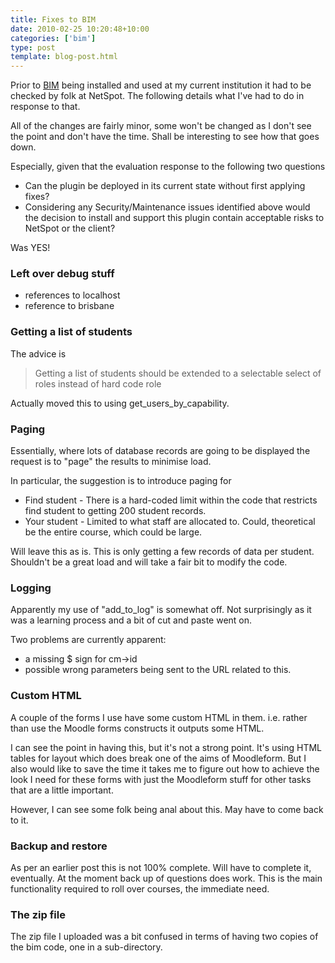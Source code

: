 ```yaml
---
title: Fixes to BIM
date: 2010-02-25 10:20:48+10:00
categories: ['bim']
type: post
template: blog-post.html
---
```

Prior to [BIM](/blog2/research/bam-blog-aggregation-management/) being installed and used at my current institution it had to be checked by folk at NetSpot. The following details what I've had to do in response to that.

All of the changes are fairly minor, some won't be changed as I don't see the point and don't have the time. Shall be interesting to see how that goes down.

Especially, given that the evaluation response to the following two questions

- Can the plugin be deployed in its current state without first applying fixes?
- Considering any Security/Maintenance issues identified above would the decision to install and support this plugin contain acceptable risks to NetSpot or the client?

Was YES!

### Left over debug stuff

- references to localhost
- reference to brisbane

### Getting a list of students

The advice is

> Getting a list of students should be extended to a selectable select of roles instead of hard code role

Actually moved this to using get\_users\_by\_capability.

### Paging

Essentially, where lots of database records are going to be displayed the request is to "page" the results to minimise load.

In particular, the suggestion is to introduce paging for

- Find student - There is a hard-coded limit within the code that restricts find student to getting 200 student records.
- Your student - Limited to what staff are allocated to. Could, theoretical be the entire course, which could be large.

Will leave this as is. This is only getting a few records of data per student. Shouldn't be a great load and will take a fair bit to modify the code.

### Logging

Apparently my use of "add\_to\_log" is somewhat off. Not surprisingly as it was a learning process and a bit of cut and paste went on.

Two problems are currently apparent:

- a missing $ sign for cm->id
- possible wrong parameters being sent to the URL related to this.

### Custom HTML

A couple of the forms I use have some custom HTML in them. i.e. rather than use the Moodle forms constructs it outputs some HTML.

I can see the point in having this, but it's not a strong point. It's using HTML tables for layout which does break one of the aims of Moodleform. But I also would like to save the time it takes me to figure out how to achieve the look I need for these forms with just the Moodleform stuff for other tasks that are a little important.

However, I can see some folk being anal about this. May have to come back to it.

### Backup and restore

As per an earlier post this is not 100% complete. Will have to complete it, eventually. At the moment back up of questions does work. This is the main functionality required to roll over courses, the immediate need.

### The zip file

The zip file I uploaded was a bit confused in terms of having two copies of the bim code, one in a sub-directory.